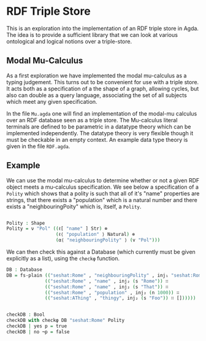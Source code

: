 RDF Triple Store 
================

This is an exploration into the implementation of an RDF triple store
in Agda. The idea is to provide a sufficient library that we can look
at various ontological and logical notions over a triple-store.

Modal Mu-Calculus 
-----------------

As a first exploration we have implemented the modal mu-calculus as a
typing judgement. This turns out to be convenient for use with a
triple store.  It acts both as a specification of a the shape of a
graph, allowing cycles, but also can double as a query language,
associating the set of all subjects which meet any given
specification.

In the file `Mu.agda` one will find an implementation of the modal-mu
calculus over an RDF database seen as a triple store.  The Mu-calculus
literal terminals are defined to be parametric in a datatype theory
which can be implemented independently.  The datatype theory is very
flexible though it must be checkable in an empty context.  An example
data type theory is given in the file `RDF.agda`.

Example
-------

We can use the modal mu-calculus to determine whether or not a given
RDF object meets a mu-calculus specification.  We see below a
specification of a `Polity` which shows that a polity is such that all
of it's "name" properties are strings, that there exists a
"population" which is a natural number and there exists a
"neighbouringPoity" which is, itself, a `Polity`. 

~~~agda

Polity : Shape
Polity = ν "Pol" ((ℓ[ "name" ] Str) ⊗
                  (ℓ⟨ "population" ⟩ Natural) ⊗
                  (α⟨ "neighbouringPolity" ⟩ (v "Pol")))


~~~

We can then check this against a Database (which currently must be
given explicitly as a list), using the `checkφ` function.

~~~agda 
DB : Database
DB = fs-plain (("seshat:Rome" , "neighbouringPolity" , inj₁ "seshat:Rome") ∷ 
              (("seshat:Rome" , "name" , inj₂ (s "Rome")) ∷
              (("seshat:Rome" , "name" , inj₂ (s "That")) ∷
              (("seshat:Rome" , "population" , inj₂ (n 1000)) ∷ 
              (("seshat:AThing" , "thingy", inj₂ (s "Foo")) ∷ [])))))


checkDB : Bool
checkDB with checkφ DB "seshat:Rome" Polity
checkDB | yes p = true
checkDB | no ¬p = false
~~~

